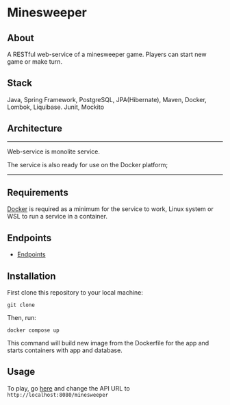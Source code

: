 # Minesweeper

## About
A RESTful web-service of a minesweeper game. Players can start new game or make turn.

## Stack
Java, Spring Framework, PostgreSQL, JPA(Hibernate), Maven, Docker, Lombok, Liquibase. Junit, Mockito

## Architecture
_______________________________________________________________
Web-service is monolite service.

The service is also ready for use on the Docker platform;
_______________________________________________________________

## Requirements
[Docker](https://www.docker.com/) is required as a minimum for the service to work, Linux system or WSL to run a service in a container.

## Endpoints
- [Endpoints](https://minesweeper-test.studiotg.ru/swagger/)

## Installation
First clone this repository to your local machine:

    git clone

Then, run:

    docker compose up

This command will build new image from the Dockerfile for the app and starts containers with app and database.

## Usage
To play, go [here](https://minesweeper-test.studiotg.ru/) and change the API URL to `http://localhost:8080/minesweeper`
